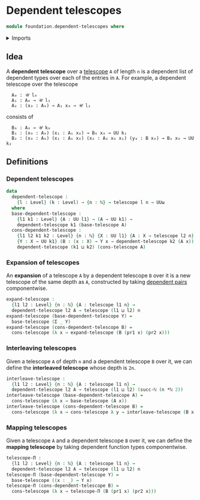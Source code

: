 # Dependent telescopes

```agda
module foundation.dependent-telescopes where
```

<details><summary>Imports</summary>

```agda
open import elementary-number-theory.natural-numbers
open import elementary-number-theory.multiplication-natural-numbers

open import foundation.dependent-pair-types
open import foundation.telescopes
open import foundation.universe-levels
```

</details>

## Idea

A **dependent telescope** over a [telescope](foundation.telescopes.md) `A` of
length `n` is a dependent list of dependent types over each of the entries in
`A`. For example, a dependent telescope over the telescope

```text
  A₀ : 𝒰 l₀
  A₁ : A₀ → 𝒰 l₁
  A₂ : (x₀ : A₀) → A₁ x₀ → 𝒰 l₂
```

consists of

```text
  B₀ : A₀ → 𝒰 k₀
  B₁ : (x₀ : A₀) (x₁ : A₁ x₀) → B₀ x₀ → UU k₁
  B₂ : (x₀ : A₀) (x₁ : A₁ x₀) (x₂ : A₂ x₀ x₁) (y₀ : B x₀) → B₁ x₀ → UU k₂
```

## Definitions

### Dependent telescopes

```agda
data
  dependent-telescope :
    {l : Level} (k : Level) → {n : ℕ} → telescope l n → UUω
  where
  base-dependent-telescope :
    {l1 k1 : Level} {A : UU l1} → (A → UU k1) →
    dependent-telescope k1 (base-telescope A)
  cons-dependent-telescope :
    {l1 l2 k1 k2 : Level} {n : ℕ} {X : UU l1} {A : X → telescope l2 n}
    {Y : X → UU k1} (B : (x : X) → Y x → dependent-telescope k2 (A x)) →
    dependent-telescope (k1 ⊔ k2) (cons-telescope A)
```

### Expansion of telescopes

An **expansion** of a telescope `A` by a dependent telescope `B` over it is a
new telescope of the same depth as `A`, constructed by taking
[dependent pairs](foundation.dependent-pair-types.md) componentwise.

```agda
expand-telescope :
  {l1 l2 : Level} {n : ℕ} {A : telescope l1 n} →
  dependent-telescope l2 A → telescope (l1 ⊔ l2) n
expand-telescope (base-dependent-telescope Y) =
  base-telescope (Σ _ Y)
expand-telescope (cons-dependent-telescope B) =
  cons-telescope (λ x → expand-telescope (B (pr1 x) (pr2 x)))
```

### Interleaving telescopes

Given a telescope `A` of depth `n` and a dependent telescope `B` over it, we can
define the **interleaved telescope** whose depth is `2n`.

```agda
interleave-telescope :
  {l1 l2 : Level} {n : ℕ} {A : telescope l1 n} →
  dependent-telescope l2 A → telescope (l1 ⊔ l2) (succ-ℕ (n *ℕ 2))
interleave-telescope (base-dependent-telescope A) =
  cons-telescope (λ x → base-telescope (A x))
interleave-telescope (cons-dependent-telescope B) =
  cons-telescope (λ x → cons-telescope λ y → interleave-telescope (B x y))
```

### Mapping telescopes

Given a telescope `A` and a dependent telescope `B` over it, we can define the
**mapping telescope** by taking dependent function types componentwise.

```agda
telescope-Π :
  {l1 l2 : Level} {n : ℕ} {A : telescope l1 n} →
  dependent-telescope l2 A → telescope (l1 ⊔ l2) n
telescope-Π (base-dependent-telescope Y) =
  base-telescope ((x : _) → Y x)
telescope-Π (cons-dependent-telescope B) =
  cons-telescope (λ x → telescope-Π (B (pr1 x) (pr2 x)))
```
